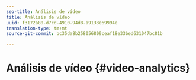 ```yaml
---
seo-title: Análisis de vídeo
title: Análisis de vídeo
uuid: f3172a80-d7cd-4910-94d8-a9133e69994e
translation-type: tm+mt
source-git-commit: bc35da8b258056809ceaf18e33bed631047bc81b

---
```



# Análisis de vídeo {#video-analytics}

